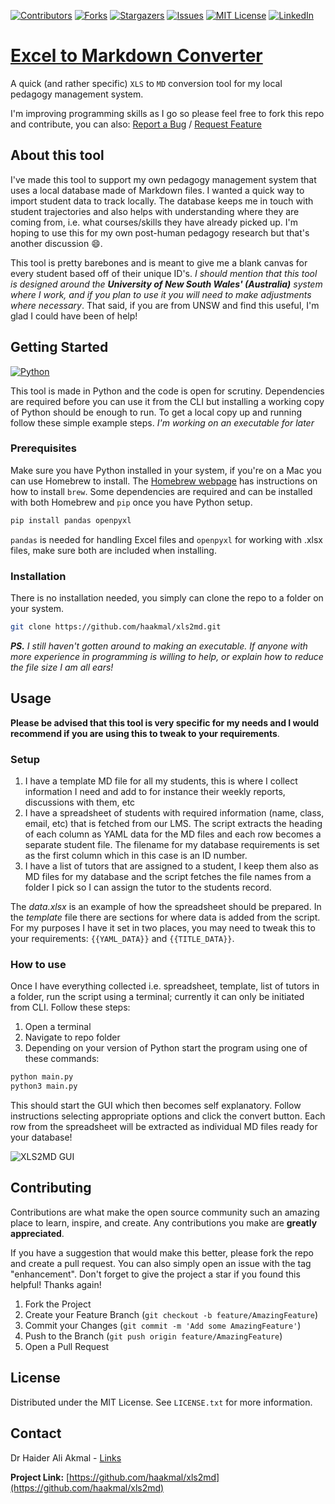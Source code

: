 <!-- Improved compatibility of back to top link: See: https://github.com/othneildrew/Best-README-Template/pull/73 -->
<a name="readme-top"></a>
<!--
*** Thanks for checking out the Best-README-Template. If you have a suggestion
*** that would make this better, please fork the repo and create a pull request
*** or simply open an issue with the tag "enhancement".
*** Don't forget to give the project a star!
*** Thanks again! Now go create something AMAZING! :D
-->



<!-- PROJECT SHIELDS -->
<!--
*** I'm using markdown "reference style" links for readability.
*** Reference links are enclosed in brackets [ ] instead of parentheses ( ).
*** See the bottom of this document for the declaration of the reference variables
*** for contributors-url, forks-url, etc. This is an optional, concise syntax you may use.
*** https://www.markdownguide.org/basic-syntax/#reference-style-links
-->
[![Contributors][contributors-shield]][contributors-url]
[![Forks][forks-shield]][forks-url]
[![Stargazers][stars-shield]][stars-url]
[![Issues][issues-shield]][issues-url]
[![MIT License][license-shield]][license-url]
[![LinkedIn][linkedin-shield]][linkedin-url]


# [Excel to Markdown Converter](https://github.com/haakmal/xls2md)
A quick (and rather specific) `XLS` to `MD` conversion tool for my local pedagogy management system.

I'm improving programming skills as I go so please feel free to fork this repo and contribute, you can also: [Report a Bug](https://github.com/haakmal/xls2md/issues) / [Request Feature](https://github.com/haakmal/xls2md/issues)

<!-- ABOUT THE PROJECT -->
## About this tool

I've made this tool to support my own pedagogy management system that uses a local database made of Markdown files. I wanted a quick way to import student data to track locally. The database keeps me in touch with student trajectories and also helps with understanding where they are coming from, i.e. what courses/skills they have already picked up. I'm hoping to use this for my own post-human pedagogy research but that's another discussion :smile:.

This tool is pretty barebones and is meant to give me a blank canvas for every student based off of their unique ID's. *I should mention that this tool is designed around the **University of New South Wales' (Australia)** system where I work, and if you plan to use it you will need to make adjustments where necessary*. That said, if you are from UNSW and find this useful, I'm glad I could have been of help!

<!-- GETTING STARTED -->
## Getting Started

[![Python][Python]][Python-url]

This tool is made in Python and the code is open for scrutiny. Dependencies are required before you can use it from the CLI but installing a working copy of Python should be enough to run. To get a local copy up and running follow these simple example steps. *I'm working on an executable for later*

### Prerequisites

Make sure you have Python installed in your system, if you're on a Mac you can use Homebrew to install. The [Homebrew webpage](https://brew.sh/) has instructions on how to install `brew`. Some dependencies are required and can be installed with both Homebrew and `pip` once you have Python setup.

```sh
pip install pandas openpyxl
```

`pandas` is needed for handling Excel files and `openpyxl` for working with .xlsx files, make sure both are included when installing.

### Installation

There is no installation needed, you simply can clone the repo to a folder on your system.
   ```sh
   git clone https://github.com/haakmal/xls2md.git
   ```

***PS.** I still haven't gotten around to making an executable. If anyone with more experience in programming is willing to help, or explain how to reduce the file size I am all ears!*

<!-- USAGE EXAMPLES -->
## Usage

**Please be advised that this tool is very specific for my needs and I would recommend if you are using this to tweak to your requirements**.

### Setup

1. I have a template MD file for all my students, this is where I collect information I need and add to for instance their weekly reports, discussions with them, etc
2. I have a spreadsheet of students with required information (name, class, email, etc) that is fetched from our LMS. The script extracts the heading of each column as YAML data for the MD files and each row becomes a separate student file. The filename for my database requirements is set as the first column which in this case is an ID number.
3. I have a list of tutors that are assigned to a student, I keep them also as MD files for my database and the script fetches the file names from a folder I pick so I can assign the tutor to the students record.

The *data.xlsx* is an example of how the spreadsheet should be prepared. In the *template* file there are sections for where data is added from the script. For my purposes I have it set in two places, you may need to tweak this to your requirements: `{{YAML_DATA}}` and `{{TITLE_DATA}}`.

### How to use

Once I have everything collected i.e. spreadsheet, template, list of tutors in a folder, run the script using a terminal; currently it can only be initiated from CLI. Follow these steps:

1. Open a terminal
2. Navigate to repo folder
3. Depending on your version of Python start the program using one of these commands:

```sh
python main.py
python3 main.py
```

This should start the GUI which then becomes self explanatory. Follow instructions selecting appropriate options and click the convert button. Each row from the spreadsheet will be extracted as individual MD files ready for your database!

![XLS2MD GUI](https://i.postimg.cc/433mXcX7/SCR-20240905-nptv.png)

<!-- CONTRIBUTING -->
## Contributing

Contributions are what make the open source community such an amazing place to learn, inspire, and create. Any contributions you make are **greatly appreciated**.

If you have a suggestion that would make this better, please fork the repo and create a pull request. You can also simply open an issue with the tag "enhancement".
Don't forget to give the project a star if you found this helpful! Thanks again!

1. Fork the Project
2. Create your Feature Branch (`git checkout -b feature/AmazingFeature`)
3. Commit your Changes (`git commit -m 'Add some AmazingFeature'`)
4. Push to the Branch (`git push origin feature/AmazingFeature`)
5. Open a Pull Request


<!-- LICENSE -->
## License

Distributed under the MIT License. See `LICENSE.txt` for more information.

<!-- CONTACT -->
## Contact

Dr Haider Ali Akmal - [Links](https://links.hakmal.com/)

**Project Link:** [https://github.com/haakmal/xls2md](https://github.com/haakmal/xls2md)

<!-- MARKDOWN LINKS & IMAGES -->
<!-- https://www.markdownguide.org/basic-syntax/#reference-style-links -->
[contributors-shield]: https://img.shields.io/github/contributors/haakmal/xls2md.svg?style=for-the-badge
[contributors-url]: https://github.com/haakmal/xls2md/graphs/contributors
[forks-shield]: https://img.shields.io/github/forks/haakmal/xls2md.svg?style=for-the-badge
[forks-url]: https://github.com/haakmal/xls2md/network/members
[stars-shield]: https://img.shields.io/github/stars/haakmal/xls2md.svg?style=for-the-badge
[stars-url]: https://github.com/haakmal/xls2md/stargazers
[issues-shield]: https://img.shields.io/github/issues/haakmal/xls2md.svg?style=for-the-badge
[issues-url]: https://github.com/haakmal/xls2md/issues
[license-shield]: https://img.shields.io/github/license/haakmal/xls2md.svg?style=for-the-badge
[license-url]: https://github.com/haakmal/xls2md/blob/master/LICENSE.txt
[linkedin-shield]: https://img.shields.io/badge/-LinkedIn-black.svg?style=for-the-badge&logo=linkedin&colorB=555
[linkedin-url]: https://www.linkedin.com/in/haakmal/
[Python]: https://img.shields.io/pypi/pyversions/pandas?style=for-the-badge&logo=python&logoColor=white
[Python-url]: https://python.org/